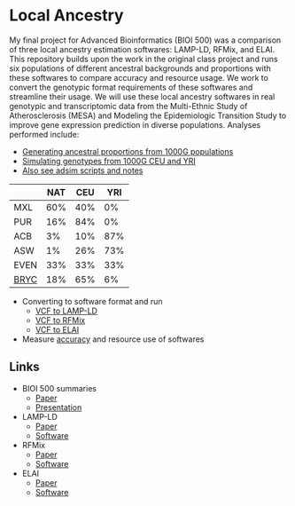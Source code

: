 # Local Ancestry

My final project for Advanced Bioinformatics (BIOI 500) was a comparison of three local ancestry estimation softwares: LAMP-LD, RFMix, and ELAI. This repository builds upon the work in the original class project and runs six populations of different ancestral backgrounds and proportions with these softwares to compare accuracy and resource usage. We work to convert the genotypic format requirements of these softwares and streamline their usage. We will use these local ancestry softwares in real genotypic and transcriptomic data from the Multi-Ethnic Study of Atherosclerosis (MESA) and Modeling the Epidemiologic Transition Study to improve gene expression prediction in diverse populations. Analyses performed include:

* [Generating ancestral proportions from 1000G populations](https://github.com/aandaleon/Local_Ancestry/blob/master/01_get_1000G_proportions.R)
* [Simulating genotypes from 1000G CEU and YRI](https://github.com/aandaleon/Local_Ancestry/blob/master/02_sample_refs.R)
* [Also see adsim scripts and notes](https://github.com/WheelerLab/Local_Ancestry/tree/master/adsim)
 
<center>

|      | NAT | CEU | YRI |
|------|-----|-----|-----|
| MXL  | 60% | 40% | 0%  |
| PUR  | 16% | 84% | 0%  |
| ACB  | 3%  | 10% | 87% |
| ASW  | 1%  | 26% | 73% |
| EVEN | 33% | 33% | 33% |
| [BRYC](https://www.ncbi.nlm.nih.gov/pmc/articles/PMC4289685/) | 18% | 65% | 6%  |

</center>

* Converting to software format and run
  * [VCF to LAMP-LD](https://github.com/aandaleon/Local_Ancestry/blob/master/03_LAMP_LD.sh)
  * [VCF to RFMix](https://github.com/aandaleon/Local_Ancestry/blob/master/04_RFMix.py)
  * [VCF to ELAI](https://github.com/aandaleon/Local_Ancestry/blob/master/05_ELAI.sh)
* Measure [accuracy](https://github.com/aandaleon/Local_Ancestry/blob/master/06_calc_accuracy.py) and resource use of softwares

## Links
* BIOI 500 summaries
  * [Paper](https://docs.google.com/document/d/1YVKdQc5WmQK9lJFTgaxiBgNVxHsKWZ4x_5nJwLcCf-Q/edit?usp=sharing)
  * [Presentation](https://docs.google.com/presentation/d/1LJXkkStQNTmNCr_zg6MTAqe_HDryur0adjWiqwoM06g/edit?usp=sharing)
* LAMP-LD 
  * [Paper](https://academic.oup.com/bioinformatics/article/28/10/1359/212139)
  * [Software](http://lamp.icsi.berkeley.edu/lamp/lampld/)
* RFMix 
  * [Paper](https://www.sciencedirect.com/science/article/pii/S0002929713002899?via%3Dihub)
  * [Software](https://sites.google.com/site/rfmixlocalancestryinference/)
* ELAI
  * [Paper](http://www.genetics.org/content/196/3/625.long)
  * [Software](http://www.haplotype.org/elai.html)

